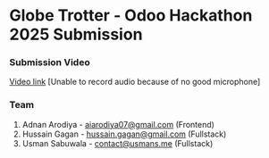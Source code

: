 # Globe Trotter - Odoo Hackathon 2025 Submission

### Submission Video 
[Video link](https://ggl.link/odoo-submission) [Unable to record audio because of no good microphone]

### Team
1. Adnan Arodiya - aiarodiya07@gmail.com   (Frontend)
1. Hussain Gagan - hussain.gagan@gmail.com (Fullstack)
1. Usman Sabuwala - contact@usmans.me      (Fullstack)
